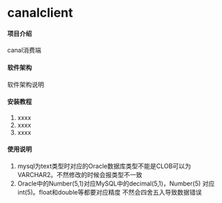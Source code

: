 # canalclient

#### 项目介绍
canal消费端

#### 软件架构
软件架构说明


#### 安装教程

1. xxxx
2. xxxx
3. xxxx

#### 使用说明

1. mysql为text类型时对应的Oracle数据库类型不能是CLOB可以为VARCHAR2。不然修改的时候会报类型不一致
2. Oracle中的Number(5,1)对应MySQL中的decimal(5,1)，Number(5) 对应 int(5)。float和double等都要对应精度
    不然会四舍五入导致数据错误



